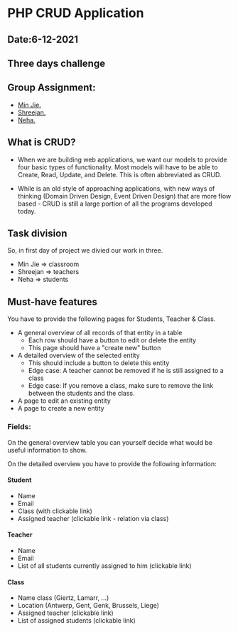 # PHP CRUD Application

## Date:6-12-2021
## Three days challenge
## Group Assignment:
- [Min Jie.](https://github.com/minjie0501)
- [Shreejan.](https://github.com/shreejanjoshi)
- [Neha.](https://github.com/nehahonrao)

## What is CRUD?

- When we are building web applications, we want our models to provide four basic types of functionality. Most models will have to be able to Create, Read, Update, and Delete. This is often abbreviated as CRUD.

- While is an old style of approaching applications, with new ways of thinking (Domain Driven Design, Event Driven Design) that are more flow based - CRUD is still a large portion of all the programs developed today.

## Task division

So, in first day of project we divied our work in three.

- Min Jie => classroom
- Shreejan => teachers
- Neha => students

## Must-have features
You have to provide the following pages for Students, Teacher & Class.

- A general overview of all records of that entity in a table
    * Each row should have a button to edit or delete the entity
    * This page should have a "create new" button
- A detailed overview of the selected entity
    * This should include a button to delete this entity
    * Edge case: A teacher cannot be removed if he is still assigned to a class
    * Edge case: If you remove a class, make sure to remove the link between the students and the class.
- A page to edit an existing entity
- A page to create a new entity

### Fields:
On the general overview table you can yourself decide what would be useful information to show.

On the detailed overview you have to provide the following information:

#### Student
- Name
- Email
- Class (with clickable link)
- Assigned teacher (clickable link - relation via class)

#### Teacher
- Name
- Email
- List of all students currently assigned to him (clickable link)

#### Class
- Name class (Giertz, Lamarr, ...)
- Location (Antwerp, Gent, Genk, Brussels, Liege)
- Assigned teacher (clickable link)
- List of assigned students (clickable link)

